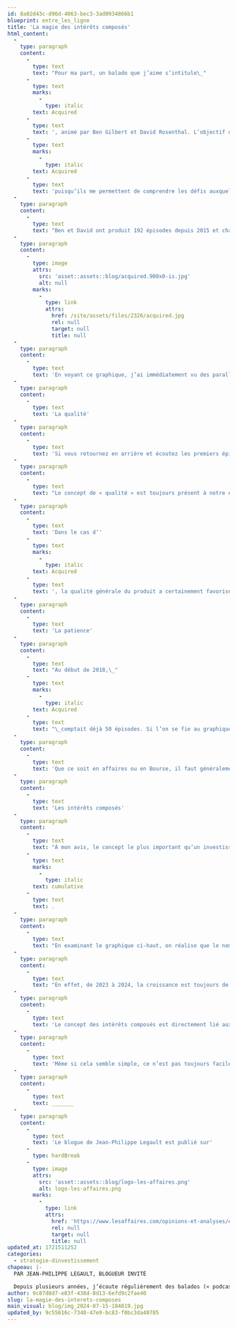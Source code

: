 ```yaml
---
id: 8a02d43c-d96d-4063-bec3-3ad0934866b1
blueprint: entre_les_ligne
title: 'La magie des intérêts composés'
html_content:
  -
    type: paragraph
    content:
      -
        type: text
        text: "Pour ma part, un balado que j’aime s’intitule\_"
      -
        type: text
        marks:
          -
            type: italic
        text: Acquired
      -
        type: text
        text: ', animé par Ben Gilbert et David Rosenthal. L’objectif du balado est d’explorer la genèse et l’évolution d’une entreprise connue. Par exemple, le plus récent épisode portait sur Starbucks et son fondateur, Howard Schultz. J’apprécie beaucoup les balados d’'
      -
        type: text
        marks:
          -
            type: italic
        text: Acquired
      -
        type: text
        text: 'puisqu’ils me permettent de comprendre les défis auxquels les sociétés font face lorsqu’elles sont en croissance. J’en apprends également davantage sur leurs dirigeants ainsi que sur leurs bonnes et mauvaises décisions. Je tente ensuite d’établir des parallèles avec d’autres sociétés en Bourse.'
  -
    type: paragraph
    content:
      -
        type: text
        text: "Ben et David ont produit 192 épisodes depuis 2015 et chaque nouvel épisode compte plus de 700\_000 sessions d’écoute. \_En octobre dernier, Ben Gilbert a publié un graphique intéressant sur son compte X (Twitter). Le graphique ci-dessous affiche la croissance du nombre de téléchargements au cours des 180 jours suivant la diffusion d’un nouvel épisode\_:"
  -
    type: paragraph
    content:
      -
        type: image
        attrs:
          src: 'asset::assets::blog/acquired.900x0-is.jpg'
          alt: null
        marks:
          -
            type: link
            attrs:
              href: /site/assets/files/2326/acquired.jpg
              rel: null
              target: null
              title: null
  -
    type: paragraph
    content:
      -
        type: text
        text: 'En voyant ce graphique, j’ai immédiatement vu des parallèles avec le monde de l’investissement.'
  -
    type: paragraph
    content:
      -
        type: text
        text: 'La qualité'
  -
    type: paragraph
    content:
      -
        type: text
        text: 'Si vous retournez en arrière et écoutez les premiers épisodes de 2015, vous constaterez que la qualité du contenu s’est drastiquement améliorée au fil des ans. Les premiers épisodes ne duraient que 40 minutes; aujourd’hui, ils durent entre trois et quatre heures. À l’origine, les animateurs étudiaient la société mise en avant pendant cinq à dix heures; aujourd’hui, la recherche leur prend près de 100 heures. De plus, la qualité audio du montage s’est sensiblement améliorée.'
  -
    type: paragraph
    content:
      -
        type: text
        text: "Le concept de « qualité » est toujours présent à notre esprit lorsque nous évaluons une société en Bourse. Il peut se présenter sous différentes formes\_: qualité des dirigeants, qualité des produits et services offerts et qualité du modèle d’affaires. Idéalement, pour améliorer nos chances de connaître du succès, ces trois composantes devraient se retrouver dans les sociétés que nous détenons en portefeuille."
  -
    type: paragraph
    content:
      -
        type: text
        text: 'Dans le cas d’'
      -
        type: text
        marks:
          -
            type: italic
        text: Acquired
      -
        type: text
        text: ', la qualité générale du produit a certainement favorisé son succès.'
  -
    type: paragraph
    content:
      -
        type: text
        text: 'La patience'
  -
    type: paragraph
    content:
      -
        type: text
        text: "Au début de 2018,\_"
      -
        type: text
        marks:
          -
            type: italic
        text: Acquired
      -
        type: text
        text: "\_comptait déjà 50 épisodes. Si l’on se fie au graphique ci-haut, nous estimons que les balados obtenaient alors environ 10\_000 écoutes par épisode. C’était bien, mais loin de figurer parmi les podcasts les plus populaires sur le Web."
  -
    type: paragraph
    content:
      -
        type: text
        text: 'Que ce soit en affaires ou en Bourse, il faut généralement être patient avant de connaître du succès. Les succès instantanés existent, mais ils ne sont pas la norme. En tant qu’investisseur, il faut laisser le temps aux dirigeants d’exécuter leur stratégie et de faire croître leur entreprise.'
  -
    type: paragraph
    content:
      -
        type: text
        text: 'Les intérêts composés'
  -
    type: paragraph
    content:
      -
        type: text
        text: "À mon avis, le concept le plus important qu’un investisseur devrait maîtriser est celui des intérêts composés. Sa beauté repose sur le fait que la croissance est\_"
      -
        type: text
        marks:
          -
            type: italic
        text: cumulative
      -
        type: text
        text: .
  -
    type: paragraph
    content:
      -
        type: text
        text: "En examinant le graphique ci-haut, on réalise que le nombre d’auditeurs a pratiquement doublé tous les ans depuis huit ans. Ainsi, de 2017 à 2018, le nombre d’auditeurs est passé d’environ 5\_000 à 10\_000. De 2018 à 2019, le nombre est passé de 10\_000 à 20\_000. Dans les deux cas, la croissance est de 100\_%, mais le nombre d’auditeurs ajouté est bien différent."
  -
    type: paragraph
    content:
      -
        type: text
        text: "En effet, de 2023 à 2024, la croissance est toujours de 100\_%, mais l’ajout de 200\_000 auditeurs est considérable. Pour réaliser un tel exploit, Ben et David ont compté sur les auditeurs acquis au fil des ans, depuis le lancement du balado."
  -
    type: paragraph
    content:
      -
        type: text
        text: 'Le concept des intérêts composés est directement lié aux concepts précédents mentionnés. Si vous choisissez un titre de qualité et que vous êtes patient, vous courez la chance de profiter de la magie des intérêts composés. Pour qu’un investisseur puisse en profiter pleinement, il doit s’assoir sur ses deux mains et laisser le temps effectuer son travail.'
  -
    type: paragraph
    content:
      -
        type: text
        text: 'Même si cela semble simple, ce n’est pas toujours facile à réaliser. Si c’était le cas, tous les balados compteraient des centaines de milliers d’auditeurs et tous les investisseurs seraient millionnaires.'
  -
    type: paragraph
    content:
      -
        type: text
        text: _______
  -
    type: paragraph
    content:
      -
        type: text
        text: 'Le blogue de Jean-Philippe Legault est publié sur'
      -
        type: hardBreak
      -
        type: image
        attrs:
          src: 'asset::assets::blog/logo-les-affaires.png'
          alt: logo-les-affaires.png
        marks:
          -
            type: link
            attrs:
              href: 'https://www.lesaffaires.com/opinions-et-analyses/entre-les-lignes-2/'
              rel: null
              target: null
              title: null
updated_at: 1721511252
categories:
  - strategie-dinvestissement
chapeau: |-
  PAR JEAN-PHILIPPE LEGAULT, BLOGUEUR INVITÉ

  Depuis plusieurs années, j’écoute régulièrement des balados (« podcasts ») et des livres audio lorsque je me déplace en auto ou lorsque j’effectue des travaux sur ma maison. La quantité de balados disponibles ne cesse d’augmenter, ce qui offre une panoplie d’options lorsque vient le temps de choisir.
author: 9c87d8d7-e83f-438d-8d13-6efd9c2fae40
slug: la-magie-des-interets-composes
main_visual: blog/img_2024-07-15-104819.jpg
updated_by: 9c55616c-7340-47e9-bc83-f0bc3da40785
---
```

